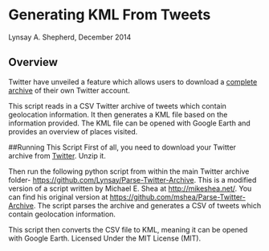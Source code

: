 # Generating KML From Tweets

Lynsay A. Shepherd, December 2014

## Overview
Twitter have unveiled a feature which allows users to download a <a href="https://blog.twitter.com/2012/your-twitter-archive">complete archive</a> of their own Twitter account.

This script reads in a CSV Twitter archive of tweets which contain geolocation information.  It then generates a KML file based on the information provided.  The KML file can be opened with Google Earth and provides an overview of places visited.

##Running This Script
First of all, you need to download your Twitter archive from <a href="http://www.twitter.com">Twitter</a>.  Unzip it.

Then run the following python script from within the main Twitter archive folder- <a href="https://github.com/Lynsay/Parse-Twitter-Archive">https://github.com/Lynsay/Parse-Twitter-Archive</a>.  This is a modified version of a script written by Michael E. Shea at <a href="http://mikeshea.net/">http://mikeshea.net/</a>.  You can find his original version at <a href="https://github.com/mshea/Parse-Twitter-Archive">https://github.com/mshea/Parse-Twitter-Archive</a>.  The script parses the archive and generates a CSV of tweets which contain geolocation information.

This script then converts the CSV file to KML, meaning it can be opened with Google Earth. Licensed Under the MIT License (MIT).
